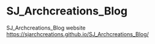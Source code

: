 # SJ_Archcreations_Blog
SJ_Archcreations_Blog website
https://sjarchcreations.github.io/SJ_Archcreations_Blog/
